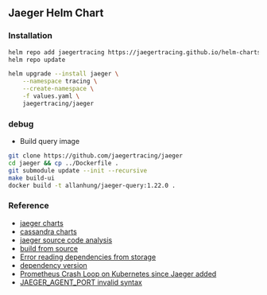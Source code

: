## Jaeger Helm Chart
### Installation
```bash
helm repo add jaegertracing https://jaegertracing.github.io/helm-charts
helm repo update

helm upgrade --install jaeger \
    --namespace tracing \
    --create-namespace \
    -f values.yaml \
    jaegertracing/jaeger
```

### debug
* Build query image
```bash
git clone https://github.com/jaegertracing/jaeger
cd jaeger && cp ../Dockerfile .
git submodule update --init --recursive
make build-ui
docker build -t allanhung/jaeger-query:1.22.0 .
```

### Reference
* [jaeger charts](https://github.com/jaegertracing/helm-charts)
* [cassandra charts](https://github.com/helm/charts/tree/master/incubator/cassandra)
* [jaeger source code analysis](https://blog.csdn.net/sniperking2008/article/details/103762543)
* [build from source](https://github.com/jaegertracing/jaeger/blob/master/CONTRIBUTING.md)
* [Error reading dependencies from storage](https://github.com/jaegertracing/jaeger/issues/1940)
* [dependency version](https://github.com/jaegertracing/jaeger/blob/master/plugin/storage/cassandra/dependencystore/bootstrap.go#L24-L28)
* [Prometheus Crash Loop on Kubernetes since Jaeger added](https://github.com/prometheus/prometheus/issues/7286)
* [JAEGER_AGENT_PORT invalid syntax](https://github.com/helm/charts/issues/22769)
